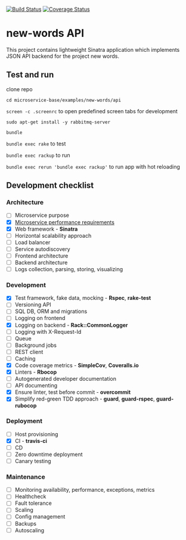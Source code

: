 [![Build Status](https://travis-ci.org/Zloy/microservice-base.svg?branch=master)](https://travis-ci.org/Zloy/microservice-base)
[![Coverage Status](https://coveralls.io/repos/github/Zloy/microservice-base/badge.svg?branch=master)](https://coveralls.io/github/Zloy/microservice-base?branch=master)

# new-words API

This project contains lightweight Sinatra application which implements JSON API backend for the project new words.

## Test and run

clone repo

`cd microservice-base/examples/new-words/api`

`screen -c .screenrc` to open predefined screen tabs for development

`sudo apt-get install -y rabbitmq-server`

`bundle`

`bundle exec rake` to test

`bundle exec rackup` to run

`bundle exec rerun 'bundle exec rackup'` to run app with hot reloading

## Development checklist

### Architecture
- [ ] Microservice purpose
- [X] [Microservice performance requirements](https://github.com/Zloy/microservice-base/blob/master/examples/new-words/api/docs/performance%20estimates.md)
- [X] Web framework - **Sinatra**
- [ ] Horizontal scalability approach
- [ ] Load balancer
- [ ] Service autodiscovery
- [ ] Frontend architecture
- [ ] Backend architecture
- [ ] Logs collection, parsing, storing, visualizing

### Development
- [X] Test framework, fake data, mocking - **Rspec**, **rake-test**
- [ ] Versioning API
- [ ] SQL DB, ORM and migrations
- [ ] Logging on frontend
- [X] Logging on backend - **Rack::CommonLogger**
- [ ] Logging with X-Request-Id
- [ ] Queue
- [ ] Background jobs
- [ ] REST client
- [ ] Caching
- [X] Code coverage metrics - **SimpleCov**, **Coveralls.io**
- [X] Linters - **Rbocop**
- [ ] Autogenerated developer documentation
- [ ] API documenting
- [X] Ensure linter, test before commit - **overcommit**
- [X] Simplify red-green TDD approach - **guard**, **guard-rspec**, **guard-rubocop**

### Deployment
- [ ] Host provisioning
- [X] CI - **travis-ci**
- [ ] CD
- [ ] Zero downtime deployment
- [ ] Canary testing

### Maintenance
- [ ] Monitoring availability, performance, exceptions, metrics
- [ ] Healthcheck
- [ ] Fault tolerance
- [ ] Scaling
- [ ] Config management
- [ ] Backups
- [ ] Autoscaling
